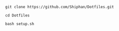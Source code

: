 ```
git clone https://github.com/Shiphan/Dotfiles.git
```
```
cd Dotfiles
```
```
bash setup.sh
```
